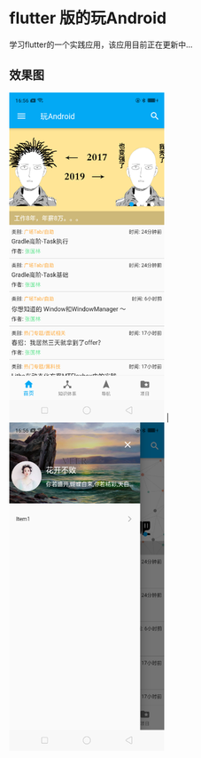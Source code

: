 <!--
 * @Author: QJ
 * @Date: 2019-12-04 15:57:10
 * @LastEditTime: 2019-12-12 19:51:13
 * @LastEditors: Please set LastEditors
 * @Description: In User Settings Edit
 * @FilePath: \flutter_learn\README.md
 -->
# flutter 版的玩Android

学习flutter的一个实践应用，该应用目前正在更新中...

## 效果图
<img src="./images/Screenshot_2019-12-09-16-56-29-35.png" width="280" alt="福利，妹子图"/> | <img src="./images/Screenshot_2019-12-09-16-56-34-48.png" width="280" alt="导航页"/>



